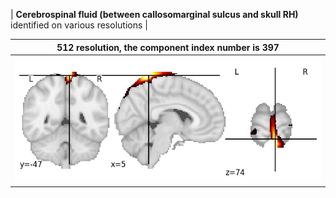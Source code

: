 


| **Cerebrospinal fluid (between callosomarginal sulcus and skull RH)** identified on various resolutions |

| 512 resolution, the component index number is 397|  
|:---:|  
| ![Component 512](../512/final/397.jpg "From component 512: Cerebrospinal fluid (between callosomarginal sulcus and skull RH)") |